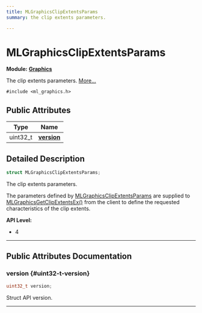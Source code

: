 ```yaml
---
title: MLGraphicsClipExtentsParams
summary: the clip extents parameters. 

---
```


# MLGraphicsClipExtentsParams

**Module:** **[Graphics](/versioned_docs/version-22-Feb-2023/api-ref/api/Modules/group___graphics/group___graphics.md)**



The clip extents parameters.  [More...](#detailed-description)


`#include <ml_graphics.h>`

## Public Attributes

| Type           | Name           |
| -------------- | -------------- |
| uint32_t | **[version](/versioned_docs/version-22-Feb-2023/api-ref/api/Modules/group___graphics/struct_m_l_graphics_clip_extents_params.md#uint32-t-version)**  |

## Detailed Description

```cpp
struct MLGraphicsClipExtentsParams;
```

The clip extents parameters. 

The parameters defined by [MLGraphicsClipExtentsParams](/versioned_docs/version-22-Feb-2023/api-ref/api/Modules/group___graphics/struct_m_l_graphics_clip_extents_params.md) are supplied to [MLGraphicsGetClipExtentsEx()](/versioned_docs/version-22-Feb-2023/api-ref/api/Modules/group___graphics/group___graphics.md#mlresult-mlgraphicsgetclipextentsex) from the client to define the requested characteristics of the clip extents.




**API Level:**
  * 4 




-----------
## Public Attributes Documentation

### version {#uint32-t-version}

```cpp
uint32_t version;
```


Struct API version. 





-----------


